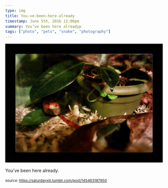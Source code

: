 ```yaml
---
type: img
title: You-ve-been-here-already
timestamp: June 5th, 2016 12:00pm
summary: You’ve been here alreadyp 
tags: ["photo", "pets", "snake", "photography"]
---
```

<img src="../media/145463187950.jpg"/>
                                                                                          
You’ve been here already.
 
                                    
                
                
                
                
                                
<small>source: https://saturdayxiii.tumblr.com/post/145463187950</small>